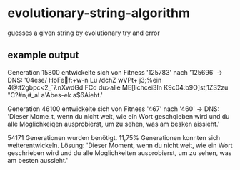 # evolutionary-string-algorithm

guesses a given string by evolutionary try and error

## example output

Generation 15800 entwickelte sich von Fitness '125783' nach '125696' -> DNS: '04ese/ HoFef:+w\-n Lu /dchZ wVPt+ j3;%ein 4@:t2gbpc<2_`7.nXwdGd FCd du>alle ME[lichcei3In K9c04:b9O]st,1ZS2zu "C?#n,#_al a'Abes-ek a$6Aieht.'

Generation 46100 entwickelte sich von Fitness '467' nach '460' -> DNS: 'Dieser Mome_t, wenn du nicht weit, wie ein Wort geschqieben wird und du alle Moglichkeiqen ausprobierst, um zu sehen, was am besken aissieht.'


54171 Generationen wurden benötigt.  11,75% Generationen konnten sich weiterentwickeln.
Lösung: 'Dieser Moment, wenn du nicht weit, wie ein Wort geschrieben wird und du alle Moglichkeiten ausprobierst, um zu sehen, was am besten aussieht.'
